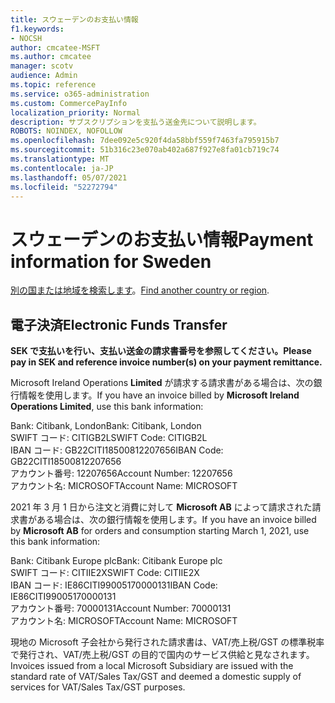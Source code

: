 ```yaml
---
title: スウェーデンのお支払い情報
f1.keywords:
- NOCSH
author: cmcatee-MSFT
ms.author: cmcatee
manager: scotv
audience: Admin
ms.topic: reference
ms.service: o365-administration
ms.custom: CommercePayInfo
localization_priority: Normal
description: サブスクリプションを支払う送金先について説明します。
ROBOTS: NOINDEX, NOFOLLOW
ms.openlocfilehash: 7dee092e5c920f4da58bbf559f7463fa795915b7
ms.sourcegitcommit: 51b316c23e070ab402a687f927e8fa01cb719c74
ms.translationtype: MT
ms.contentlocale: ja-JP
ms.lasthandoff: 05/07/2021
ms.locfileid: "52272794"
---
```

# <a name="payment-information-for-sweden"></a><span data-ttu-id="bdb67-103">スウェーデンのお支払い情報</span><span class="sxs-lookup"><span data-stu-id="bdb67-103">Payment information for Sweden</span></span>

<span data-ttu-id="bdb67-104">[別の国または地域を検索します](../billing-and-payments/pay-for-your-subscription.md)。</span><span class="sxs-lookup"><span data-stu-id="bdb67-104">[Find another country or region](../billing-and-payments/pay-for-your-subscription.md).</span></span>

## <a name="electronic-funds-transfer"></a><span data-ttu-id="bdb67-105">電子決済</span><span class="sxs-lookup"><span data-stu-id="bdb67-105">Electronic Funds Transfer</span></span>

<span data-ttu-id="bdb67-106">**SEK で支払いを行い、支払い送金の請求書番号を参照してください。**</span><span class="sxs-lookup"><span data-stu-id="bdb67-106">**Please pay in SEK and reference invoice number(s) on your payment remittance.**</span></span>

<span data-ttu-id="bdb67-107">Microsoft Ireland Operations **Limited** が請求する請求書がある場合は、次の銀行情報を使用します。</span><span class="sxs-lookup"><span data-stu-id="bdb67-107">If you have an invoice billed by **Microsoft Ireland Operations Limited**, use this bank information:</span></span>

<span data-ttu-id="bdb67-108">Bank: Citibank, London</span><span class="sxs-lookup"><span data-stu-id="bdb67-108">Bank: Citibank, London</span></span>\
<span data-ttu-id="bdb67-109">SWIFT コード: CITIGB2L</span><span class="sxs-lookup"><span data-stu-id="bdb67-109">SWIFT Code: CITIGB2L</span></span>\
<span data-ttu-id="bdb67-110">IBAN コード: GB22CITI18500812207656</span><span class="sxs-lookup"><span data-stu-id="bdb67-110">IBAN Code: GB22CITI18500812207656</span></span>\
<span data-ttu-id="bdb67-111">アカウント番号: 12207656</span><span class="sxs-lookup"><span data-stu-id="bdb67-111">Account Number: 12207656</span></span>\
<span data-ttu-id="bdb67-112">アカウント名: MICROSOFT</span><span class="sxs-lookup"><span data-stu-id="bdb67-112">Account Name: MICROSOFT</span></span>

<span data-ttu-id="bdb67-113">2021 年 3 月 1 日から注文と消費に対して **Microsoft AB** によって請求された請求書がある場合は、次の銀行情報を使用します。</span><span class="sxs-lookup"><span data-stu-id="bdb67-113">If you have an invoice billed by **Microsoft AB** for orders and consumption starting March 1, 2021, use this bank information:</span></span>

<span data-ttu-id="bdb67-114">Bank: Citibank Europe plc</span><span class="sxs-lookup"><span data-stu-id="bdb67-114">Bank: Citibank Europe plc</span></span>\
<span data-ttu-id="bdb67-115">SWIFT コード: CITIIE2X</span><span class="sxs-lookup"><span data-stu-id="bdb67-115">SWIFT Code: CITIIE2X</span></span>\
<span data-ttu-id="bdb67-116">IBAN コード: IE86CITI99005170000131</span><span class="sxs-lookup"><span data-stu-id="bdb67-116">IBAN Code: IE86CITI99005170000131</span></span>\
<span data-ttu-id="bdb67-117">アカウント番号: 70000131</span><span class="sxs-lookup"><span data-stu-id="bdb67-117">Account Number: 70000131</span></span>\
<span data-ttu-id="bdb67-118">アカウント名: MICROSOFT</span><span class="sxs-lookup"><span data-stu-id="bdb67-118">Account Name: MICROSOFT</span></span>

<span data-ttu-id="bdb67-119">現地の Microsoft 子会社から発行された請求書は、VAT/売上税/GST の標準税率で発行され、VAT/売上税/GST の目的で国内のサービス供給と見なされます。</span><span class="sxs-lookup"><span data-stu-id="bdb67-119">Invoices issued from a local Microsoft Subsidiary are issued with the standard rate of VAT/Sales Tax/GST and deemed a domestic supply of services for VAT/Sales Tax/GST purposes.</span></span>